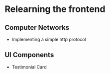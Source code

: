 # Relearning the frontend

## Computer Networks
* Implementing a simple http protocol

## UI Components
* Testimonial Card